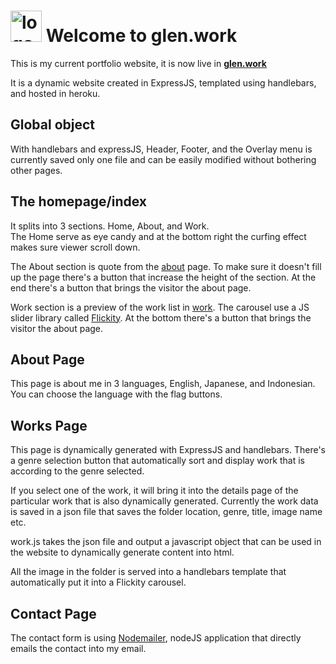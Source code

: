 # <img alt="logo" src="https://www.glen.work/assets/Logo/Main-Logo.svg" width="50"  /> Welcome to **glen.work**

This is my current portfolio website, it is now live in **[glen.work](https://www.glen.work/)**

It is a dynamic website created in ExpressJS, templated using handlebars, and hosted in heroku.

## Global object

With handlebars and expressJS, Header, Footer, and the Overlay menu is currently saved only one file and can be easily modified without bothering other pages.

## The homepage/index

It splits into 3 sections. Home, About, and Work. <br>
The Home serve as eye candy and at the bottom right the curfing effect makes sure viewer scroll down.

The About section is quote from the [about](https://www.glen.work/about/) page. To make sure it doesn't fill up the page there's a button that increase the height of the section. At the end there's a button that brings the visitor the about page.

Work section is a preview of the work list in [work](https://www.glen.work/works/). The carousel use a JS slider library called [Flickity](https://github.com/metafizzy/flickity). At the bottom there's a button that brings the visitor the about page.

## About Page

This page is about me in 3 languages, English, Japanese, and Indonesian. You can choose the language with the flag buttons.

## Works Page

This page is dynamically generated with ExpressJS and handlebars. There's a genre selection button that automatically sort and display work that is according to the genre selected.

If you select one of the work, it will bring it into the details page of the particular work that is also dynamically generated. Currently the work data is saved in a json file that saves the folder location, genre, title, image name etc.

work.js takes the json file and output a javascript object that can be used in the website to dynamically generate content into html.

All the image in the folder is served into a handlebars template that automatically put it into a Flickity carousel.

## Contact Page

The contact form is using [Nodemailer](https://github.com/nodemailer/nodemailer/), nodeJS application that directly emails the contact into my email.
